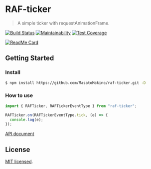 # RAF-ticker

> A simple ticker with requestAnimationFrame.

[![Build Status](https://travis-ci.com/MasatoMakino/raf-ticker.svg?branch=master)](https://travis-ci.com/MasatoMakino/raf-ticker)
[![Maintainability](https://api.codeclimate.com/v1/badges/1b76d40aaf6bf61c28f0/maintainability)](https://codeclimate.com/github/MasatoMakino/raf-ticker/maintainability)
[![Test Coverage](https://api.codeclimate.com/v1/badges/1b76d40aaf6bf61c28f0/test_coverage)](https://codeclimate.com/github/MasatoMakino/raf-ticker/test_coverage)

[![ReadMe Card](https://github-readme-stats.vercel.app/api/pin/?username=MasatoMakino&repo=raf-ticker&show_owner=true)](https://github.com/MasatoMakino/raf-ticker)

## Getting Started

### Install

```bash
$ npm install https://github.com/MasatoMakino/raf-ticker.git -D
```

### How to use

```js
import { RAFTicker, RAFTickerEventType } from "raf-ticker";

RAFTicker.on(RAFTickerEventType.tick, (e) => {
  console.log(e);
});
```

[API document](https://masatomakino.github.io/raf-ticker/api/)

## License

[MIT licensed](LICENSE).
